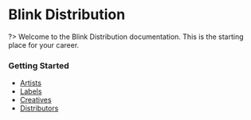 # Blink Distribution

?> Welcome to the Blink Distribution documentation. This is the starting place for your career.

### Getting Started

- [Artists](./)
- [Labels](./)
- [Creatives](./)
- [Distributors](./)
